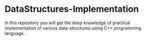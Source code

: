 # DataStructures-Implementation
In this repository you will get the deep knowledge of practical implementation of various data-structures using C++ programming language.
